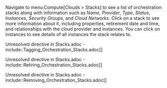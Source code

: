 Navigate to menu:Compute\[Clouds \> Stacks\] to see a list of
orchestration stacks along with information such as *Name*, *Provider*,
*Type*, *Status*, *Instances*, *Security Groups*, and *Cloud Networks*.
Click on a stack to see more information about it, including properties,
retirement date and time, and relationships with the cloud provider and
instances. You can click on instances to see details of all instances
the stack relates to.

Unresolved directive in Stacks.adoc -
include::Tagging\_Orchestration\_Stacks.adoc\[\]

Unresolved directive in Stacks.adoc -
include::Retiring\_Orchestration\_Stacks.adoc\[\]

Unresolved directive in Stacks.adoc -
include::Removing\_Orchestration\_Stacks.adoc\[\]
